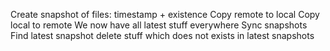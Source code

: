 Create snapshot of files: timestamp + existence
Copy remote to local
Copy local to remote
We now have all latest stuff everywhere
Sync snapshots
Find latest snapshot delete stuff which does not exists in latest snapshots
